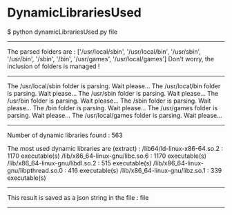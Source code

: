 # DynamicLibrariesUsed

$ python dynamicLibrariesUsed.py file
****************************************************************
The parsed folders are : ['/usr/local/sbin', '/usr/local/bin', '/usr/sbin', '/usr/bin', '/sbin', '/bin', '/usr/games', '/usr/local/games']
Don't worry, the inclusion of folders is managed !
****************************************************************
The /usr/local/sbin folder is parsing. Wait please...
The /usr/local/bin folder is parsing. Wait please...
The /usr/sbin folder is parsing. Wait please...
The /usr/bin folder is parsing. Wait please...
The /sbin folder is parsing. Wait please...
The /bin folder is parsing. Wait please...
The /usr/games folder is parsing. Wait please...
The /usr/local/games folder is parsing. Wait please...
****************************************************************
Number of dynamic libraries found : 563

The most used dynamic libraries are (extract) :
/lib64/ld-linux-x86-64.so.2	: 1170 executable(s)
/lib/x86_64-linux-gnu/libc.so.6	: 1170 executable(s)
/lib/x86_64-linux-gnu/libdl.so.2	: 515 executable(s)
/lib/x86_64-linux-gnu/libpthread.so.0	: 416 executable(s)
/lib/x86_64-linux-gnu/libz.so.1	: 339 executable(s)
****************************************************************
This result is saved as a json string in the file : file
****************************************************************
